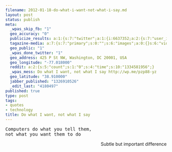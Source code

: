 ```yaml
--- 
filename: 2012-01-18-do-what-i-want-not-what-i-say.md
layout: post
status: publish
meta: 
  _wpas_skip_fb: "1"
  geo_accuracy: "0"
  publicize_results: a:1:{s:7:"twitter";a:1:{i:6637352;a:2:{s:7:"user_id";s:8:"brunosan";s:7:"post_id";s:18:"159700445374324736";}}}
  tagazine-media: a:7:{s:7:"primary";s:0:"";s:6:"images";a:0:{}s:6:"videos";a:0:{}s:11:"image_count";s:1:"0";s:6:"author";s:7:"4180497";s:7:"blog_id";s:7:"8438084";s:9:"mod_stamp";s:19:"2012-01-18 18:15:25";}
  geo_public: "1"
  _wpas_done_twitter: "1"
  geo_address: 425 P St NW, Washington, DC 20001, USA
  geo_longitude: "-77.018000"
  reddit: a:2:{s:5:"count";s:1:"0";s:4:"time";s:10:"1334581956";}
  _wpas_mess: Do what I want, not what I say http://wp.me/pzp88-yz
  geo_latitude: "38.910000"
  jabber_published: "1326910526"
  _edit_last: "4180497"
published: true
type: post
tags: 
- quotes
- technology
title: Do what I want, not what I say
---
```

<pre>Computers do what you tell them,
not what you want them to do</pre>
<p style="text-align:right;">Subtle but important difference</p>
